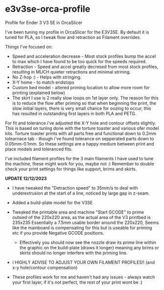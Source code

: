 # e3v3se-orca-profile
Profile for Ender 3 V3 SE in OrcaSlicer

I've been tuning my profile in OrcaSlicer for the E3V3SE. By default it is tuned for PLA, so I tweak flow and retraction as Filament overrides.


Things I've focused on:
  - Speed and acceleration decrease - Most stock profiles bump the accel to max which I have found to be too quick for the speeds required.
  - Retraction - Speed and accel greatly decresed from most stock profiles, resulting in MUCH quieter retractions and minimal strining.
  - No Z-hop :) - Helps with stringing.
  - X-Y home - to match endstops
  - Custom bed model - altered priming location to allow more room for printing (explained below)
  - The skirt I use is 2 really slow loops on 1st layer only.
    The reason for this is to reduce the flow after priming so that when beginning the print, the slow initial layers, there is very small chance for
    oozing to occur, this has resulted in outstanding first layers in both PLA and PETG.

For fit and tolerance i've adjusted the X-Y hole and contour offsets slightly. This is based on tuning done with the torture toaster and various ofer model kits.
Torture toaster prints with all parts free and functional down to 0.2mm tolearnace tab - though i've found tolerance on sepperated parts down to 0.05mm-0.1mm.
So these settings are a happy medium between print and place models and toleranced fits.

I've included filament profiles for the 3 main filaments I have used to tune the machine, these might work for you, maybe not :)
Remember to double check your print settings for things like support, brims and skirts. 


**UPDATE 12/12/2023**

  - I have tweaked the "Detraction speed" to 35mm/s to deal with underextrusion at the start of a line, noticed by large gap in z-seam.
  - Added a build-plate model for the V3SE
  - Tweaked the printable area and machine "Start GCODE" to prime outsied of the 220x220 area, as the actual area of the V3 printbed is 235x235
    Essentially a 7.5mm usable border around the 220x220, Seems like the mainboard is compensating for this but is useable for priming etc
    if you provide Negative GCODE positions.
    - Effectively you should now see the nozzle draw its prime line within the graphic on the build-plate (draws it longer)
      meaning any brims or skirts should no longer interfere with the priming line.

  - I HIGHLY ADVISE TO ADJUST YOUR OWN FILAMENT PROFILES!! (and x-y hole/contour compensation)
  - These profiles work for me and haven't had any issues - always watch your first layer, if it's not perfect, the rest of your print wont be :)
